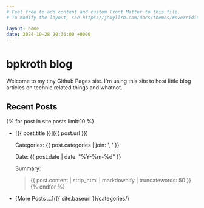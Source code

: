 ```yaml
---
# Feel free to add content and custom Front Matter to this file.
# To modify the layout, see https://jekyllrb.com/docs/themes/#overriding-theme-defaults

layout: home
date: 2024-10-28 20:36:00 +0000
---
```


# bpkroth blog

Welcome to my tiny Github Pages site.
I'm using this site to host little blog articles on technie related things and whatnot.

## Recent Posts

{% for post in site.posts limit:10 %}
- [{{ post.title }}]({{ post.url }})
  
  Categories: {{ post.categories | join: ', ' }}

  Date: {{ post.date | date: "%Y-%m-%d" }}

  Summary:

  > {{ post.content | strip_html | markdownify | truncatewords: 50 }}
{% endfor %}

- [More Posts ...]({{ site.baseurl }}/categories/)
